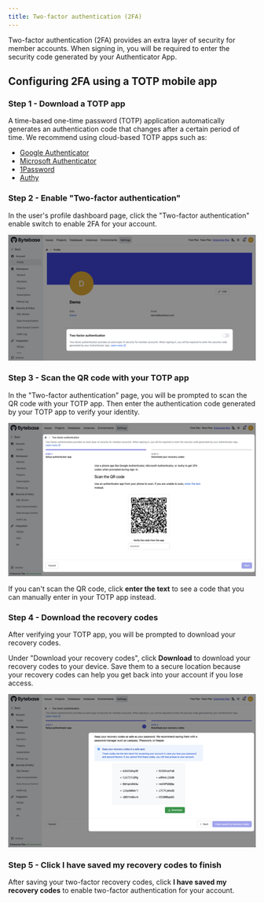 ```yaml
---
title: Two-factor authentication (2FA)
---
```


Two-factor authentication (2FA) provides an extra layer of security for member accounts. When signing in, you will be required to enter the security code generated by your Authenticator App.

## Configuring 2FA using a TOTP mobile app

### Step 1 - Download a TOTP app

A time-based one-time password (TOTP) application automatically generates an authentication code that changes after a certain period of time. We recommend using cloud-based TOTP apps such as:

- [Google Authenticator](https://googleauthenticator.net/)
- [Microsoft Authenticator](https://www.microsoft.com/en-us/security/mobile-authenticator-app/)
- [1Password](https://support.1password.com/one-time-passwords/)
- [Authy](https://authy.com/)

### Step 2 - Enable "Two-factor authentication"

In the user's profile dashboard page, click the "Two-factor authentication" enable switch to enable 2FA for your account.

![enable-2fa](/static/docs/authentication/2fa/enable-2fa.webp)

### Step 3 - Scan the QR code with your TOTP app

In the "Two-factor authentication" page, you will be prompted to scan the QR code with your TOTP app. Then enter the authentication code generated by your TOTP app to verify your identity.

![2fa-setup-step1](/static/docs/authentication/2fa/2fa-setup-step1.webp)

If you can't scan the QR code, click **enter the text** to see a code that you can manually enter in your TOTP app instead.

### Step 4 - Download the recovery codes

After verifying your TOTP app, you will be prompted to download your recovery codes.

Under "Download your recovery codes", click **Download** to download your recovery codes to your device. Save them to a secure location because your recovery codes can help you get back into your account if you lose access.

![2fa-setup-step2](/static/docs/authentication/2fa/2fa-setup-step2.webp)

### Step 5 - Click **I have saved my recovery codes** to finish

After saving your two-factor recovery codes, click **I have saved my recovery codes** to enable two-factor authentication for your account.
